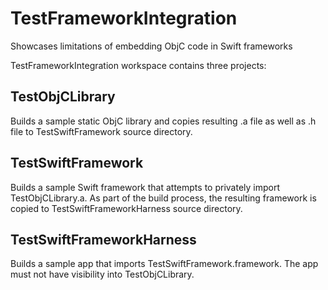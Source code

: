 # TestFrameworkIntegration
Showcases limitations of embedding ObjC code in Swift frameworks

TestFrameworkIntegration workspace contains three projects:

## TestObjCLibrary
Builds a sample static ObjC library and copies resulting .a file as well as .h file to TestSwiftFramework source directory.

## TestSwiftFramework
Builds a sample Swift framework that attempts to privately import TestObjCLibrary.a. As part of the build process,
the resulting framework is copied to TestSwiftFrameworkHarness source directory.

## TestSwiftFrameworkHarness
Builds a sample app that imports TestSwiftFramework.framework. The app must not have visibility into TestObjCLibrary.
